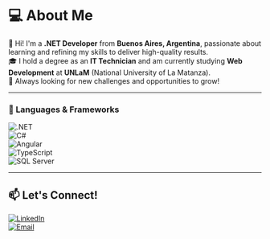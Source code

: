 # 💻 About Me  
👋 Hi! I'm a **.NET Developer** from **Buenos Aires, Argentina**, passionate about learning and refining my skills to deliver high-quality results.  
🎓 I hold a degree as an **IT Technician** and am currently studying **Web Development** at **UNLaM** (National University of La Matanza).  
🚀 Always looking for new challenges and opportunities to grow!  

---


### 🔹 Languages & Frameworks  
![.NET](https://img.shields.io/badge/.NET-512BD4?style=for-the-badge&logo=dotnet&logoColor=white)  
![C#](https://img.shields.io/badge/C%23-9179E4?style=for-the-badge&logo=c-sharp&logoColor=white)  
![Angular](https://img.shields.io/badge/Angular-DD0031?style=for-the-badge&logo=angular&logoColor=white)  
![TypeScript](https://img.shields.io/badge/TypeScript-3178C6?style=for-the-badge&logo=typescript&logoColor=white)  
![SQL Server](https://img.shields.io/badge/SQL%20Server-CC2927?style=for-the-badge&logo=microsoft-sql-server&logoColor=white)  


---
## 📫 Let's Connect!  
[![LinkedIn](https://img.shields.io/badge/LinkedIn-0077B5?style=for-the-badge&logo=linkedin&logoColor=white)](https://www.linkedin.com/in/blas-estevez)  
[![Email](https://img.shields.io/badge/Email-D14836?style=for-the-badge&logo=gmail&logoColor=white)](mailto:blasestevez33@gmail.com)  
